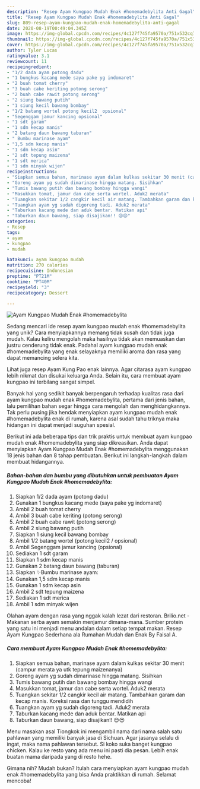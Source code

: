 ```yaml
---
description: "Resep Ayam Kungpao Mudah Enak #homemadebylita Anti Gagal"
title: "Resep Ayam Kungpao Mudah Enak #homemadebylita Anti Gagal"
slug: 809-resep-ayam-kungpao-mudah-enak-homemadebylita-anti-gagal
date: 2020-08-19T00:49:04.345Z
image: https://img-global.cpcdn.com/recipes/4c127f745fa9570a/751x532cq70/ayam-kungpao-mudah-enak-homemadebylita-foto-resep-utama.jpg
thumbnail: https://img-global.cpcdn.com/recipes/4c127f745fa9570a/751x532cq70/ayam-kungpao-mudah-enak-homemadebylita-foto-resep-utama.jpg
cover: https://img-global.cpcdn.com/recipes/4c127f745fa9570a/751x532cq70/ayam-kungpao-mudah-enak-homemadebylita-foto-resep-utama.jpg
author: Tyler Lucas
ratingvalue: 3.1
reviewcount: 11
recipeingredient:
- "1/2 dada ayam potong dadu"
- "1 bungkus kacang mede saya pake yg indomaret"
- "2 buah tomat cherry"
- "3 buah cabe keriting potong serong"
- "2 buah cabe rawit potong serong"
- "2 siung bawang putih"
- "1 siung kecil bawang bombay"
- "1/2 batang wortel potong kecil2  opsional"
- "Segenggam jamur kancing opsional"
- "1 sdt garam"
- "1 sdm kecap manis"
- "2 batang daun bawang taburan"
- " Bumbu marinase ayam"
- "1,5 sdm kecap manis"
- "1 sdm kecap asin"
- "2 sdt tepung maizena"
- "1 sdt merica"
- "1 sdm minyak wijen"
recipeinstructions:
- "Siapkan semua bahan, marinase ayam dalam kulkas sekitar 30 menit (campur merata ya utk tepung maizenanya)"
- "Goreng ayam yg sudah dimarinase hingga matang. Sisihkan"
- "Tumis bawang putih dan bawang bombay hingga wangi"
- "Masukkan tomat, jamur dan cabe serta wortel. Aduk2 merata"
- "Tuangkan sekitar 1/2 cangkir kecil air matang. Tambahkan garam dan kecap manis. Koreksi rasa dan tunggu mendidih"
- "Tuangkan ayam yg sudah digoreng tadi. Aduk2 merata"
- "Taburkan kacang mede dan aduk bentar. Matikan api"
- "Taburkan daun bawang, siap disajikan!! 😍😍"
categories:
- Resep
tags:
- ayam
- kungpao
- mudah

katakunci: ayam kungpao mudah 
nutrition: 270 calories
recipecuisine: Indonesian
preptime: "PT21M"
cooktime: "PT40M"
recipeyield: "3"
recipecategory: Dessert

---
```



![Ayam Kungpao Mudah Enak #homemadebylita](https://img-global.cpcdn.com/recipes/4c127f745fa9570a/751x532cq70/ayam-kungpao-mudah-enak-homemadebylita-foto-resep-utama.jpg)

Sedang mencari ide resep ayam kungpao mudah enak #homemadebylita yang unik? Cara menyiapkannya memang tidak susah dan tidak juga mudah. Kalau keliru mengolah maka hasilnya tidak akan memuaskan dan justru cenderung tidak enak. Padahal ayam kungpao mudah enak #homemadebylita yang enak selayaknya memiliki aroma dan rasa yang dapat memancing selera kita.

Lihat juga resep Ayam Kung Pao enak lainnya. Agar citarasa ayam kungpao lebih nikmat dan disukai keluarga Anda. Selain itu, cara membuat ayam kungpao ini terbilang sangat simpel.

Banyak hal yang sedikit banyak berpengaruh terhadap kualitas rasa dari ayam kungpao mudah enak #homemadebylita, pertama dari jenis bahan, lalu pemilihan bahan segar hingga cara mengolah dan menghidangkannya. Tak perlu pusing jika hendak menyiapkan ayam kungpao mudah enak #homemadebylita enak di rumah, karena asal sudah tahu triknya maka hidangan ini dapat menjadi suguhan spesial.


Berikut ini ada beberapa tips dan trik praktis untuk membuat ayam kungpao mudah enak #homemadebylita yang siap dikreasikan. Anda dapat menyiapkan Ayam Kungpao Mudah Enak #homemadebylita menggunakan 18 jenis bahan dan 8 tahap pembuatan. Berikut ini langkah-langkah dalam membuat hidangannya.

<!--inarticleads1-->

##### Bahan-bahan dan bumbu yang dibutuhkan untuk pembuatan Ayam Kungpao Mudah Enak #homemadebylita:

1. Siapkan 1/2 dada ayam (potong dadu)
1. Gunakan 1 bungkus kacang mede (saya pake yg indomaret)
1. Ambil 2 buah tomat cherry
1. Ambil 3 buah cabe keriting (potong serong)
1. Ambil 2 buah cabe rawit (potong serong)
1. Ambil 2 siung bawang putih
1. Siapkan 1 siung kecil bawang bombay
1. Ambil 1/2 batang wortel (potong kecil2 / opsional)
1. Ambil Segenggam jamur kancing (opsional)
1. Sediakan 1 sdt garam
1. Siapkan 1 sdm kecap manis
1. Gunakan 2 batang daun bawang (taburan)
1. Siapkan  ✨Bumbu marinase ayam:
1. Gunakan 1,5 sdm kecap manis
1. Gunakan 1 sdm kecap asin
1. Ambil 2 sdt tepung maizena
1. Sediakan 1 sdt merica
1. Ambil 1 sdm minyak wijen


Olahan ayam dengan rasa yang nggak kalah lezat dari restoran. Brilio.net - Makanan serba ayam semakin menjamur dimana-mana. Sumber protein yang satu ini menjadi menu andalan dalam setiap tempat makan. Resep Ayam Kungpao Sederhana ala Rumahan Mudah dan Enak By Faisal A. 

<!--inarticleads2-->

##### Cara membuat Ayam Kungpao Mudah Enak #homemadebylita:

1. Siapkan semua bahan, marinase ayam dalam kulkas sekitar 30 menit (campur merata ya utk tepung maizenanya)
1. Goreng ayam yg sudah dimarinase hingga matang. Sisihkan
1. Tumis bawang putih dan bawang bombay hingga wangi
1. Masukkan tomat, jamur dan cabe serta wortel. Aduk2 merata
1. Tuangkan sekitar 1/2 cangkir kecil air matang. Tambahkan garam dan kecap manis. Koreksi rasa dan tunggu mendidih
1. Tuangkan ayam yg sudah digoreng tadi. Aduk2 merata
1. Taburkan kacang mede dan aduk bentar. Matikan api
1. Taburkan daun bawang, siap disajikan!! 😍😍


Menu masakan asal Tiongkok ini mengambil nama dari nama salah satu pahlawan yang memiliki banyak jasa di Sichuan. Agar jasanya selalu di ingat, maka nama pahlawan tersebut. Si koko suka banget kungpao chicken. Kalau ke resto yang ada menu ini pasti dia pesan. Lebih enak buatan mama daripada yang di resto hehe. 

Gimana nih? Mudah bukan? Itulah cara menyiapkan ayam kungpao mudah enak #homemadebylita yang bisa Anda praktikkan di rumah. Selamat mencoba!
